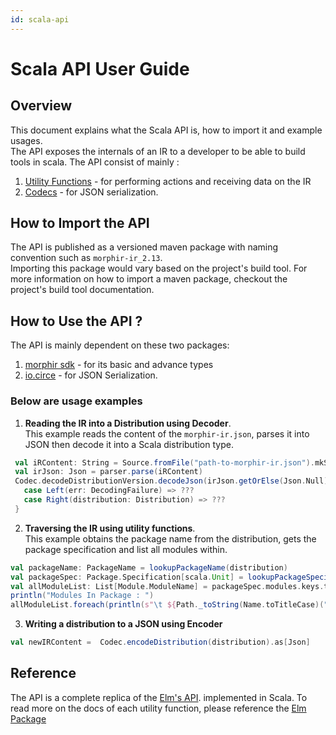```yaml
---
id: scala-api
---
```



# Scala API User Guide 
## Overview 
This document explains what the Scala API is, how to import it and example usages.  
The API exposes the internals of an IR to a developer to be able to build tools in scala. The API consist of mainly : 
1. [Utility Functions](#) - for performing actions and receiving data on the IR 
2. [Codecs](#) - for JSON serialization. 


## How to Import the API
The API is published as a versioned maven package with naming convention such as `morphir-ir_2.13`.  
Importing this package would vary based on the project's build tool. For more information on how to import a maven package, 
checkout the project's build tool documentation. 

## How to Use the API ?
The API is mainly dependent on these two packages: 
1. [morphir sdk](https://package.elm-lang.org/packages/finos/morphir-elm/latest/Morphir-SDK-Aggregate) - for its basic and advance types  
2. [io.circe](https://circe.github.io/circe/parsing.html) - for JSON Serialization.  

### Below are usage examples

1. **Reading the IR into a Distribution using Decoder**.  
This example reads the content of the `morphir-ir.json`, parses it into JSON then decode it into a Scala distribution type.
```scala
 val iRContent: String = Source.fromFile("path-to-morphir-ir.json").mkString
 val irJson: Json = parser.parse(iRContent)
 Codec.decodeDistributionVersion.decodeJson(irJson.getOrElse(Json.Null)) match {
   case Left(err: DecodingFailure) => ???
   case Right(distribution: Distribution) => ???
 }
```
2. **Traversing the IR using utility functions**.  
This example obtains the package name from the distribution, gets the package specification and list all modules within. 
```scala
val packageName: PackageName = lookupPackageName(distribution)
val packageSpec: Package.Specification[scala.Unit] = lookupPackageSpecification(distribution)
val allModuleList: List[Module.ModuleName] = packageSpec.modules.keys.toList
println("Modules In Package : ")
allModuleList.foreach(println(s"\t ${Path._toString(Name.toTitleCase)(".")(modName)}"))
```
3. **Writing a distribution to a JSON using Encoder**
```scala
val newIRContent =  Codec.encodeDistribution(distribution).as[Json]
```

## Reference
The API is a complete replica of the [Elm's API](https://package.elm-lang.org/packages/finos/morphir-elm/latest/Morphir-IR). 
implemented in Scala. To read more on the docs of each utility function, please reference the 
[Elm Package](https://package.elm-lang.org/packages/finos/morphir-elm/latest/Morphir-IR)
